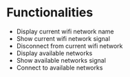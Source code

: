 # Functionalities

- Display current wifi network name
- Show current wifi network signal
- Disconnect from current wifi network
- Display available networks
- Show available networks signal
- Connect to available networks